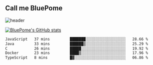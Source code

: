 ## Call me BluePome

<!--
**PomegranateBlue/PomegranateBlue** is a ✨ _special_ ✨ repository because its `README.md` (this file) appears on your GitHub profile.

Here are some ideas to get you started:

- 🔭 I’m currently working on ...
- 🌱 I’m currently learning ...
- 👯 I’m looking to collaborate on ...
- 🤔 I’m looking for help with ...
- 💬 Ask me about ...
- 📫 How to reach me: ...
- 😄 Pronouns: ...
- ⚡ Fun fact: ...
-->

![header](https://capsule-render.vercel.app/api?type=venom&color=E8E8EB&height=300&section=header&text=Live%20Like%20Sisyphus&fontSize=40&fontColor=6A232B)

[![BluePome's GitHub stats](https://github-readme-stats.vercel.app/api?username=PomegranateBlue&bg_color=63222A&title_color=E8E8EB&text_color=E8E8EB)](https://github.com/anuraghazra/github-readme-stats)

  <!--START_SECTION:waka-->

```txt
JavaScript   37 mins         ███████░░░░░░░░░░░░░░░░░░   28.66 %
Java         33 mins         ██████▒░░░░░░░░░░░░░░░░░░   25.29 %
C            26 mins         █████░░░░░░░░░░░░░░░░░░░░   19.92 %
Docker       23 mins         ████▒░░░░░░░░░░░░░░░░░░░░   17.96 %
TypeScript   8 mins          █▓░░░░░░░░░░░░░░░░░░░░░░░   06.86 %
```

<!--END_SECTION:waka-->
